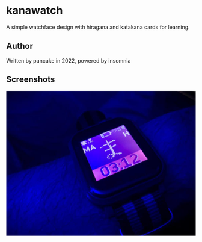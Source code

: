 # kanawatch

A simple watchface design with hiragana and katakana
cards for learning.

## Author

Written by pancake in 2022, powered by insomnia

## Screenshots

![hiragana and katakana](screenshot.jpg)

